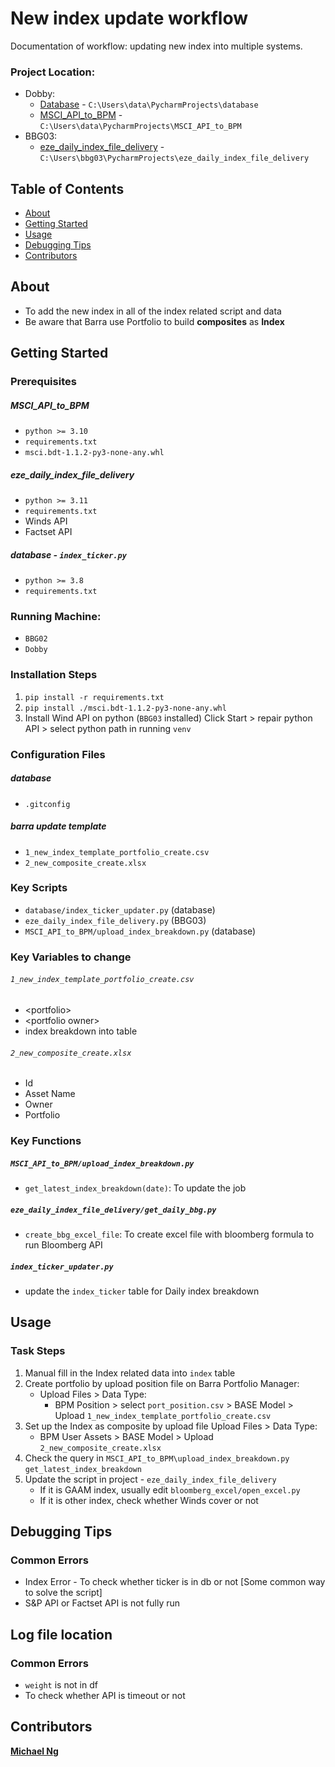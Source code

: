 # New index update workflow
Documentation of workflow: updating new index into multiple systems.

### Project Location: 
 - Dobby: 
   - [Database](https://github.com/changwookshimgaam/database.git) -  `C:\Users\data\PycharmProjects\database `
   - [MSCI_API_to_BPM](https://github.com/GAmikeng/MSCI_API_to_BPM.git) - `C:\Users\data\PycharmProjects\MSCI_API_to_BPM`
 - BBG03: 
   - [eze_daily_index_file_delivery](https://github.com/GAmikeng/eze_daily_index_file_delivery) - `C:\Users\bbg03\PycharmProjects\eze_daily_index_file_delivery`
## Table of Contents
+ [About](#about)
+ [Getting Started](#getting_started)
+ [Usage](#usage)
+ [Debugging Tips](#debugging_tips)
+ [Contributors](#contributors)

## About <a name = "about"></a>
  - To add the new index in all of the index related script and data
  - Be aware that Barra use Portfolio to build **composites** as **Index**

## Getting Started <a name = "getting_started"></a>

### Prerequisites

##### MSCI_API_to_BPM
- `python >= 3.10`
- `requirements.txt` 
- `msci.bdt-1.1.2-py3-none-any.whl`

##### eze_daily_index_file_delivery
- `python >= 3.11`
- `requirements.txt`
- Winds API
- Factset API

##### database - `index_ticker.py`
- `python >= 3.8`
- `requirements.txt`

### Running Machine: 
- `BBG02`
- `Dobby`

### Installation Steps
1. `pip install -r requirements.txt`
2. `pip install ./msci.bdt-1.1.2-py3-none-any.whl`
3. Install Wind API on python (`BBG03` installed)
   Click Start > repair python API > select python path in running `venv`

### Configuration Files
##### database
- `.gitconfig`

##### barra update template

- `1_new_index_template_portfolio_create.csv`
- `2_new_composite_create.xlsx`


### Key Scripts
  -  `database/index_ticker_updater.py` (database)
  -  `eze_daily_index_file_delivery.py` (BBG03) 
  -  `MSCI_API_to_BPM/upload_index_breakdown.py` (database)

### Key Variables to change
###### `1_new_index_template_portfolio_create.csv`
   - \<portfolio\>
   - \<portfolio owner\>
   - index breakdown into table
###### `2_new_composite_create.xlsx`
   - Id
   - Asset Name
   - Owner
   - Portfolio

### Key Functions
##### `MSCI_API_to_BPM/upload_index_breakdown.py`
  - `get_latest_index_breakdown(date)`: To update the job 
##### `eze_daily_index_file_delivery/get_daily_bbg.py`
  - `create_bbg_excel_file`: To create excel file with bloomberg formula to run Bloomberg API
##### `index_ticker_updater.py`
  - update the `index_ticker` table for Daily index breakdown


## Usage <a name = "usage"></a>
### Task Steps
1. Manual fill in the Index related data into `index` table
2. Create portfolio by upload position file on Barra Portfolio Manager:
   - Upload Files > Data Type: 
     - BPM Position > select `port_position.csv` > BASE Model > Upload
     `1_new_index_template_portfolio_create.csv`
3. Set up the Index as composite by upload file
   Upload Files > Data Type:
   - BPM User Assets > BASE Model > Upload
         `2_new_composite_create.xlsx`
4. Check the query in `MSCI_API_to_BPM\upload_index_breakdown.py` `get_latest_index_breakdown`
5. Update the script in project - `eze_daily_index_file_delivery`
   - If it is GAAM index, usually edit `bloomberg_excel/open_excel.py`
   - If it is other index, check whether Winds cover or not

## Debugging Tips <a name = "debugging_tips"></a>
### Common Errors
- Index Error - To check whether ticker is in db or not [Some common way to solve the script]
- S&P API or Factset API is not fully run
## Log file location
### Common Errors
- `weight` is not in df 
- To check whether API is timeout or not

## Contributors<a name = "contributors"></a>
[**Michael Ng**](mailto:mikeng@gaamhk.com)